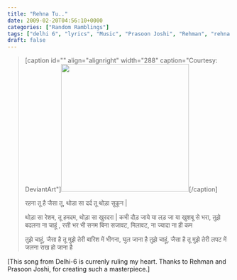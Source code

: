 ```yaml
---
title: "Rehna Tu.."
date: 2009-02-20T04:56:10+0000
categories: ["Random Ramblings"]
tags: ["delhi 6", "lyrics", "Music", "Prasoon Joshi", "Rehman", "rehna tu"]
draft: false
---
```


<blockquote>

[caption id="" align="alignright" width="288" caption="Courtesy: DeviantArt"]<a href="http://fc06.deviantart.net/fs28/f/2008/074/2/0/Love_after_Rain_by_Jayantara.jpg"><img src="http://fc06.deviantart.net/fs28/f/2008/074/2/0/Love_after_Rain_by_Jayantara.jpg" alt="" width="288" height="288" /></a>[/caption]

रहना तू है जैसा तू,
थोडा सा दर्द तू थोड़ा सुकून |

थोड़ा सा रेशम, तू हमदम, थोड़ा सा खुरदरा |
कभी दौड़ जाये या लड़ जा या खुशबू से भरा,
तुझे बदलना ना चाहूं , रत्ती भर भी सनम
बिना सजावट, मिलावट, ना ज्यादा ना ही कम

तुझे चाहूं, जैसा है तू
मुझे तेरी बारिश में भीगना, घुल जाना है
तुझे चाहूं, जैसा है तू
मुझे तेरी लपट में जलना राख हो जाना है</blockquote>
[This song from Delhi-6 is currenly ruling my heart. Thanks to Rehman and Prasoon Joshi, for creating such a masterpiece.]
